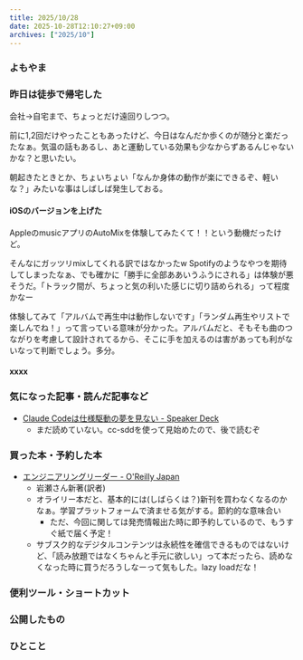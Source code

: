 ```yaml
---
title: 2025/10/28
date: 2025-10-28T12:10:27+09:00
archives: ["2025/10"]
---
```

### よもやま
### 昨日は徒歩で帰宅した

会社→自宅まで、ちょっとだけ遠回りしつつ。

前に1,2回だけやったこともあったけど、今日はなんだか歩くのが随分と楽だったなぁ。気温の話もあるし、あと運動している効果も少なからずあるんじゃないかな？と思いたい。

朝起きたときとか、ちょいちょい「なんか身体の動作が楽にできるぞ、軽いな？」みたいな事はしばしば発生しておる。

#### iOSのバージョンを上げた

AppleのmusicアプリのAutoMixを体験してみたくて！！という動機だったけど。

そんなにガッツリmixしてくれる訳ではなかったw Spotifyのようなやつを期待してしまったなぁ、でも確かに「勝手に全部ああいうふうにされる」は体験が悪そうだ。「トラック間が、ちょっと気の利いた感じに切り詰められる」って程度かなー

体験してみて「アルバムで再生中は動作しないです」「ランダム再生やリストで楽しんでね！」って言っている意味が分かった。アルバムだと、そもそも曲のつながりを考慮して設計されてるから、そこに手を加えるのは害があっても利がないなって判断でしょう。多分。

#### xxxx

### 気になった記事・読んだ記事など

* [Claude Codeは仕様駆動の夢を見ない \- Speaker Deck](https://speakerdeck.com/gotalab555/claude-codehashi-yang-qu-dong-nomeng-wojian-nai)
  * まだ読めていない。cc-sddを使って見始めたので、後で読むぞ

### 買った本・予約した本

* [エンジニアリングリーダー \- O'Reilly Japan](https://www.oreilly.co.jp/books/9784814401352/?utm_source=feed&utm_media=referral&utm_content=ebook)
  * 岩瀬さん新著(訳者)
  * オライリー本だと、基本的には(しばらくは？)新刊を買わなくなるのかなぁ。学習プラットフォームで済ませる気がする。節約的な意味合い
    * ただ、今回に関しては発売情報出た時に即予約しているので、もうすぐ紙で届く予定！
  * サブスク的なデジタルコンテンツは永続性を確信できるものではないけど、「読み放題ではなくちゃんと手元に欲しい」って本だったら、読めなくなった時に買うだろうしなーって気もした。lazy loadだな！

### 便利ツール・ショートカット

### 公開したもの

### ひとこと
